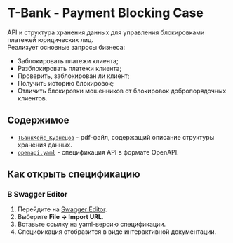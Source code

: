 # T-Bank - Payment Blocking Case

API и структура хранения данных для управления блокировками платежей юридических лиц.  
Реализует основные запросы бизнеса:  
- Заблокировать платежи клиента;  
- Разблокировать платежи клиента;  
- Проверить, заблокирован ли клиент;  
- Получить историю блокировок;  
- Отличить блокировки мошенников от блокировок добропорядочных клиентов.  

## Содержимое

- [`ТБанкКейс_Кузнецов`](/ТБанкКейс_Кузнецов.pdf) - pdf-файл, содержащий описание структуры хранения данных.
- [`openapi.yaml`](/case_specs.yml) - спецификация API в формате OpenAPI. 

## Как открыть спецификацию

### В Swagger Editor
1. Перейдите на [Swagger Editor](https://editor.swagger.io/).
2. Выберите **File → Import URL**.  
3. Вставьте ссылку на yaml-версию спецификации.
4. Спецификация отобразится в виде интерактивной документации.
